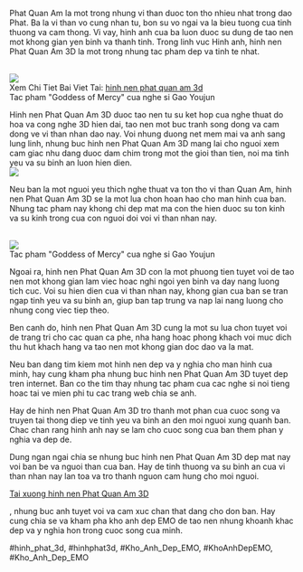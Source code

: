 <p>Phat Quan Am la mot trong nhung vi than duoc ton tho nhieu nhat trong dao Phat. Ba la vi than vo cung nhan tu, bon su vo ngai va la bieu tuong cua tinh thuong va cam thong. Vi vay, hinh anh cua ba luon duoc su dung de tao nen mot khong gian yen binh va thanh tinh. Trong linh vuc Hinh anh, hinh nen Phat Quan Am 3D la mot trong nhung tac pham dep va tinh te nhat.</p><br><img src="https://khoanhdepemo.com/wp-content/uploads/2024/12/image-272-1024x576.png"></br>
Xem Chi Tiet Bai Viet Tai: <a href="https://khoanhdepemo.com/hinh-anh-phat-dep-3d/">hinh nen phat quan am 3d</a><figcaption>Tac pham "Goddess of Mercy" cua nghe si Gao Youjun</figcaption><p>Hinh nen Phat Quan Am 3D duoc tao nen tu su ket hop cua nghe thuat do hoa va cong nghe 3D hien dai, tao nen mot buc tranh song dong va cam dong ve vi than nhan dao nay. Voi nhung duong net mem mai va anh sang lung linh, nhung buc hinh nen Phat Quan Am 3D mang lai cho nguoi xem cam giac nhu dang duoc dam chim trong mot the gioi than tien, noi ma tinh yeu va su binh an luon hien dien.<br><img src="https://khoanhdepemo.com/wp-content/uploads/2024/12/image-143-1024x675.png"></br><p>Neu ban la mot nguoi yeu thich nghe thuat va ton tho vi than Quan Am, hinh nen Phat Quan Am 3D se la mot lua chon hoan hao cho man hinh cua ban. Nhung tac pham nay khong chi dep mat ma con the hien duoc su ton kinh va su kinh trong cua con nguoi doi voi vi than nhan nay.</p><br><img src="https://khoanhdepemo.com/wp-content/uploads/2024/12/image-306-1024x723.png"></br><figcaption>Tac pham "Goddess of Mercy" cua nghe si Gao Youjun</figcaption><p>Ngoai ra, hinh nen Phat Quan Am 3D con la mot phuong tien tuyet voi de tao nen mot khong gian lam viec hoac nghi ngoi yen binh va day nang luong tich cuc. Voi su hien dien cua vi than nhan nay, khong gian cua ban se tran ngap tinh yeu va su binh an, giup ban tap trung va nap lai nang luong cho nhung cong viec tiep theo.<p>Ben canh do, hinh nen Phat Quan Am 3D cung la mot su lua chon tuyet voi de trang tri cho cac quan ca phe, nha hang hoac phong khach voi muc dich thu hut khach hang va tao nen mot khong gian doc dao va la mat.</p><p>Neu ban dang tim kiem mot hinh nen dep va y nghia cho man hinh cua minh, hay cung kham pha nhung buc hinh nen Phat Quan Am 3D tuyet dep tren internet. Ban co the tim thay nhung tac pham cua cac nghe si noi tieng hoac tai ve mien phi tu cac trang web chia se anh.<p>Hay de hinh nen Phat Quan Am 3D tro thanh mot phan cua cuoc song va truyen tai thong diep ve tinh yeu va binh an den moi nguoi xung quanh ban. Chac chan rang hinh anh nay se lam cho cuoc song cua ban them phan y nghia va dep de.</p><p>Dung ngan ngai chia se nhung buc hinh nen Phat Quan Am 3D dep mat nay voi ban be va nguoi than cua ban. Hay de tinh thuong va su binh an cua vi than nhan nay lan toa va tro thanh nguon cam hung cho moi nguoi.</p><p><a class="button" href="#">Tai xuong hinh nen Phat Quan Am 3D</a></p><p>, nhung buc anh tuyet voi va cam xuc chan that dang cho don ban. Hay cung chia se va kham pha kho anh dep EMO de tao nen nhung khoanh khac dep va y nghia hon trong cuoc song cua minh.</p>
#hinh_phat_3d, #hinhphat3d, #Kho_Anh_Dep_EMO, #KhoAnhDepEMO, #Kho_Anh_Dep_EMO
